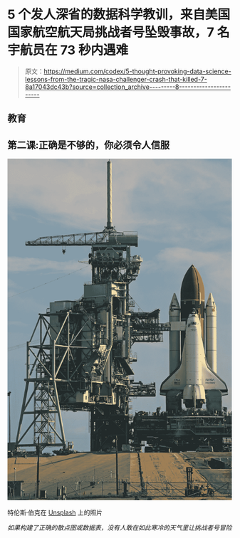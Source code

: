 # 5 个发人深省的数据科学教训，来自美国国家航空航天局挑战者号坠毁事故，7 名宇航员在 73 秒内遇难

> 原文：<https://medium.com/codex/5-thought-provoking-data-science-lessons-from-the-tragic-nasa-challenger-crash-that-killed-7-8a17043dc43b?source=collection_archive---------8----------------------->

## 教育

## 第二课:正确是不够的，你必须令人信服

![](img/c174a6f5d56776421322a2b73f3bff6b.png)

特伦斯·伯克在 [Unsplash](https://unsplash.com?utm_source=medium&utm_medium=referral) 上的照片

*如果构建了正确的散点图或数据表，没有人敢在如此寒冷的天气里让挑战者号冒险*